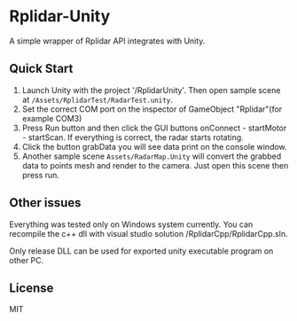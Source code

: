 # Rplidar-Unity
A simple wrapper of Rplidar API integrates with Unity.

## Quick Start
1. Launch Unity with the project '/RplidarUnity'. Then open sample scene at `/Assets/RplidarTest/RadarTest.unity`.
2. Set the correct COM port on the inspector of GameObject "Rplidar"(for example COM3)
3. Press Run button and then click the GUI buttons onConnect - startMotor - startScan. If everything is correct, the radar starts rotating.
4. Click the button grabData you will see data print on the console window.
5. Another sample scene `Assets/RadarMap.Unity` will convert the grabbed data to points mesh and render to the camera. Just open this scene then press run.

## Other issues
Everything was tested only on Windows system currently.
You can recompile the c++ dll with visual studio solution /RplidarCpp/RplidarCpp.sln.

Only release DLL can be used for exported unity executable program on other PC. 

## License
MIT
